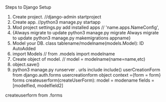 Steps to Django Setup
1. Create project. //django-admin startproject
2. Create app. //python3 manage.py startapp 
3. Mod project settings.py add installed apps // 'name.apps.NameConfig', 
4. {Always migrate to update python3 manage.py migrate
    Always migrate to update python3 manage.py makemigrations appname}
5. Model your DB. class tablename/modelname(models.Model): ID AutoAdded
6. import Models // from .models import modelname
7. Create object of model. // model = modelname(name=name,etc)
8. object.save()
0. python3 manage.py runserver
. urls include include()
userCreationForm from django.auth.forms
usercreationform object
context ={form = form}
forms 
createuserform(createUserForm):
        model = modename
        fields = [modelfied, modelfield2]
        
createuserform from .forms

